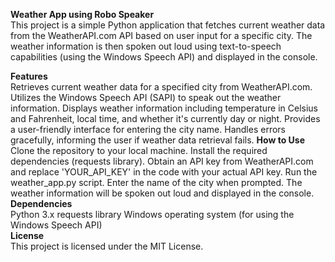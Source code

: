 **Weather App using Robo Speaker**  
This project is a simple Python application that fetches current weather data from the WeatherAPI.com API based on user input for a specific city. The weather information is then spoken out loud using text-to-speech capabilities (using the Windows Speech API) and displayed in the console.

**Features**        
Retrieves current weather data for a specified city from WeatherAPI.com.
Utilizes the Windows Speech API (SAPI) to speak out the weather information.
Displays weather information including temperature in Celsius and Fahrenheit, local time, and whether it's currently day or night.
Provides a user-friendly interface for entering the city name.
Handles errors gracefully, informing the user if weather data retrieval fails.
**How to Use**        
Clone the repository to your local machine.
Install the required dependencies (requests library).
Obtain an API key from WeatherAPI.com and replace 'YOUR_API_KEY' in the code with your actual API key.
Run the weather_app.py script.
Enter the name of the city when prompted.
The weather information will be spoken out loud and displayed in the console.        
**Dependencies**        
Python 3.x
requests library
Windows operating system (for using the Windows Speech API)        
**License**        
This project is licensed under the MIT License.
